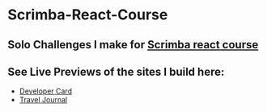 # Scrimba-React-Course

## Solo Challenges I make for [Scrimba react course](https://scrimba.com/learn/learnreact/)

## See Live Previews of the sites I build here:
- [Developer Card](https://jolly-melomakarona-7f8288.netlify.app/)
- [Travel Journal](https://serene-pudding-bcd9e1.netlify.app/)